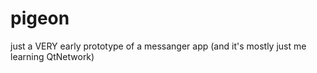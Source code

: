 # pigeon
just a VERY early prototype of a messanger app (and it's mostly just me learning QtNetwork)
